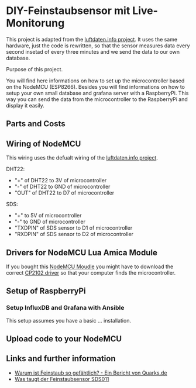 # DIY-Feinstaubsensor mit Live-Monitorung

This project is adapted from the [luftdaten.info project](https://luftdaten.info). It uses the same hardware, just the code is rewritten, so that the sensor measures data every second insetad of every three minutes and we send the data to our own database.

Purpose of this project.

You will find here informations on how to set up the microcontroller based on the NodeMCU (ESP8266). Besides you will find informations on how to setup your own small database and grafana server with a RaspberryPi. This way you can send the data from the microcontroller to the RaspberryPi and display it easily.

## Parts and Costs

## Wiring of NodeMCU

This wiring uses the defualt wiring of the [luftdaten.info project](https://luftdaten.info/feinstaubsensor-bauen/).

DHT22:

- "+" of DHT22 to 3V of microcontroller
- "-" of DHT22 to GND of microcontroller
- "OUT" of DHT22 to D7 of microcontroller

SDS:

- "+" to 5V of microcontroller
- "-" to GND of microcontroller
- "TXDPIN" of SDS sensor to D1 of microcontroller
- "RXDPIN" of SDS sensor to D2 of microcontroller

## Drivers for NodeMCU Lua Amica Module

If you bought this [NodeMCU Moudle](https://www.amazon.de/gp/product/B07F5FJSYZ/ref=ppx_yo_dt_b_asin_title_o00_s00?ie=UTF8&psc=1) you might have to download the correct [CP2102 driver](https://www.silabs.com/products/development-tools/software/interface#drivers) so that your computer finds the microcontroller.

## Setup of RaspberryPi

### Setup InfluxDB and Grafana with Ansible

This setup assumes you have a basic ... installation.

## Upload code to your NodeMCU

## Links and further information

- [Warum ist Feinstaub so gefähtlich? - Ein Bericht von Quarks.de](https://www.quarks.de/gesundheit/warum-feinstaub-so-gefaehrlich-ist/)
- [Was taugt der Feinstaubsensor SDS011](https://www.thethingsnetwork.org/community/berlin/post/was-taugen-feinstaubsensoren-aus-dem-land-des-lachelns-im-ttn-iot-lorawan-netz)


